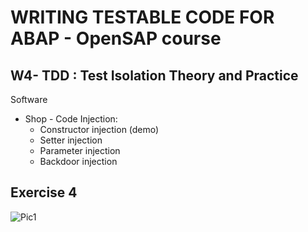 
# WRITING TESTABLE CODE FOR ABAP  - OpenSAP course
## W4- TDD : Test Isolation Theory and Practice

Software
* Shop - Code Injection: 
    * Constructor injection (demo)
    * Setter injection
    * Parameter injection
    * Backdoor injection

## Exercise 4
![Pic1](https://github.com/davidvela/OS_WritingTestableABAPc/blob/master/week3/exercise4.JPG)

